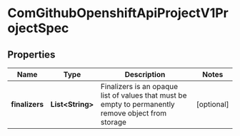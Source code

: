 
# ComGithubOpenshiftApiProjectV1ProjectSpec

## Properties
Name | Type | Description | Notes
------------ | ------------- | ------------- | -------------
**finalizers** | **List&lt;String&gt;** | Finalizers is an opaque list of values that must be empty to permanently remove object from storage |  [optional]



